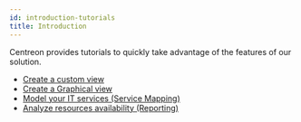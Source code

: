```yaml
---
id: introduction-tutorials
title: Introduction
---
```


Centreon provides tutorials to quickly take advantage of the features of our solution.

* [Create a custom view](create-custom-view.md)
* [Create a Graphical view](create-graphical-view.md)
* [Model your IT services (Service Mapping)](model-it-services.md)
* [Analyze resources availability (Reporting)](analyze-resources-availability.md)